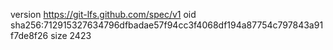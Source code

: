 version https://git-lfs.github.com/spec/v1
oid sha256:712915327634796dfbadae57f94cc3f4068df194a87754c797843a91f7de8f26
size 2423
